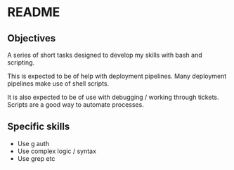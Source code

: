 # README

## Objectives

A series of short tasks designed to develop my skills with bash and scripting. 

This is expected to be of help with deployment pipelines. Many deployment pipelines make use of shell scripts.

It is also expected to be of use with debugging / working through tickets. Scripts are a good way to automate processes.

## Specific skills

- Use g auth
- Use complex logic / syntax
- Use grep etc
